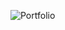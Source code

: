 ![Portfolio](https://res.cloudinary.com/dpwauajek/image/upload/v1698263746/pl4ftg3njukfmhsqylgb.png)


